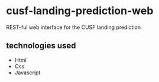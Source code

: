 # cusf-landing-prediction-web

REST-ful web interface for the CUSF landing prediction

## technologies used
* Html
* Css
* Javascript
